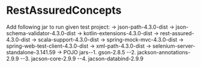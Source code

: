 # RestAssuredConcepts
Add following jar to run given test project:
-> json-path-4.3.0-dist
-> json-schema-validator-4.3.0-dist
-> kotlin-extensions-4.3.0-dist
-> rest-assured-4.3.0-dist
-> scala-support-4.3.0-dist
-> spring-mock-mvc-4.3.0-dist
-> spring-web-test-client-4.3.0-dist
-> xml-path-4.3.0-dist
-> selenium-server-standalone-3.141.59
-> POJO jars--1. gson-2.8.5
            --2. jackson-annotations-2.9.9
            --3. jacson-core-2.9.9
            --4. jacson-databind-2.9.9
